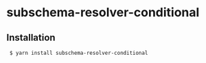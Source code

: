 subschema-resolver-conditional
===

## Installation
```sh
 $ yarn install subschema-resolver-conditional
```
